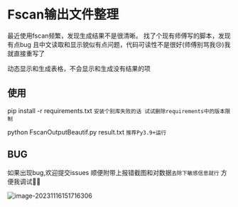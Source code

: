 # Fscan输出文件整理
最近使用fscan频繁，发现生成结果不是很清晰。 找了个现有师傅写的脚本，发现有点bug 
且中文读取和显示貌似有点问题，代码可读性不是很好(师傅别骂我😢)我就直接重写了

动态显示和生成表格，不会显示和生成没有结果的项

## 使用
pip install -r requirements.txt `安装个别库失败的话 试试删除requirements中的版本限制`

python FscanOutputBeautif.py result.txt `推荐Py3.9+运行`

## BUG
如果出现bug,欢迎提交issues 顺便附带上报错截图和对数据`去除下敏感信息就行` 方便我调试🫰🏻


![image-20231116151716306](https://ltaicd.oss-cn-chengdu.aliyuncs.com/img/image-20231116151716306.png)
